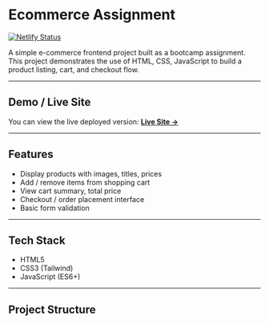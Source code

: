 # Ecommerce Assignment

[![Netlify Status](https://api.netlify.com/api/v1/badges/343ff47f-5f1b-464b-9060-97eae3bb65c2/deploy-status)](https://app.netlify.com/projects/ecommerceinternship/deploys)

A simple e-commerce frontend project built as a bootcamp assignment.  
This project demonstrates the use of HTML, CSS, JavaScript to build a product listing, cart, and checkout flow.

---

## Demo / Live Site

You can view the live deployed version:
**[Live Site →](ecommerceinternship.netlify.app)**

---

## Features

- Display products with images, titles, prices  
- Add / remove items from shopping cart  
- View cart summary, total price  
- Checkout / order placement interface  
- Basic form validation  

---

## Tech Stack

- HTML5  
- CSS3 (Tailwind)  
- JavaScript (ES6+)  


---

## Project Structure

